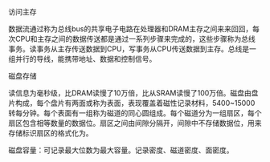 访问主存

数据流通过称为总线bus的共享电子电路在处理器和DRAM主存之间来来回回，每次CPU和主存之间的数据传送都是通过一系列步骤来完成的，这些步骤称为总线事务。读事务从主存传送数据到CPU，写事务从CPU传送数据到主存。总线是一组并行的导线，能携带地址、数据和控制信号。 

磁盘存储

读信息为毫秒级，比DRAM读慢了10万倍，比从SRAM读慢了100万倍。磁盘由盘片构成，每个盘片有两面或称为表面，表现覆盖着磁性记录材料，5400~15000转每分钟。每个表面有一组称为磁道的同心圆组成。每个磁道分为一组扇区，每个扇区包含相等数量的数据位。扇区之间由间隙分隔开，间隙中不存储数据位，用来存储标识扇区的格式化为。

磁盘容量：可记录最大位数为最大容量。记录密度、磁道密度、面密度。

